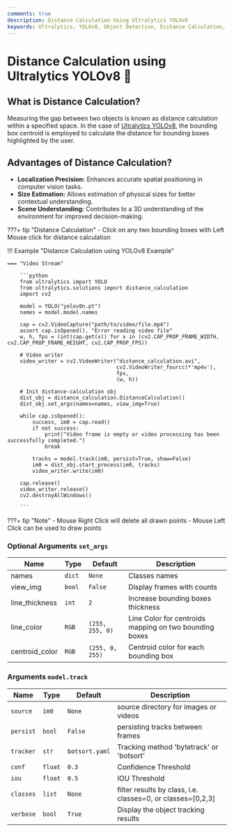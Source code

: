 ```yaml
---
comments: true
description: Distance Calculation Using Ultralytics YOLOv8
keywords: Ultralytics, YOLOv8, Object Detection, Distance Calculation, Object Tracking, Notebook, IPython Kernel, CLI, Python SDK
---
```


# Distance Calculation using Ultralytics YOLOv8 🚀

## What is Distance Calculation?

Measuring the gap between two objects is known as distance calculation within a specified space. In the case of [Ultralytics YOLOv8](https://github.com/ultralytics/ultralytics), the bounding box centroid is employed to calculate the distance for bounding boxes highlighted by the user.

## Advantages of Distance Calculation?

- **Localization Precision:** Enhances accurate spatial positioning in computer vision tasks.
- **Size Estimation:** Allows estimation of physical sizes for better contextual understanding.
- **Scene Understanding:** Contributes to a 3D understanding of the environment for improved decision-making.

???+ tip "Distance Calculation"
    - Click on any two bounding boxes with Left Mouse click for distance calculation

!!! Example "Distance Calculation using YOLOv8 Example"

    === "Video Stream"

        ```python
        from ultralytics import YOLO
        from ultralytics.solutions import distance_calculation
        import cv2

        model = YOLO("yolov8n.pt")
        names = model.model.names

        cap = cv2.VideoCapture("path/to/video/file.mp4")
        assert cap.isOpened(), "Error reading video file"
        w, h, fps = (int(cap.get(x)) for x in (cv2.CAP_PROP_FRAME_WIDTH, cv2.CAP_PROP_FRAME_HEIGHT, cv2.CAP_PROP_FPS))

        # Video writer
        video_writer = cv2.VideoWriter("distance_calculation.avi",
                                       cv2.VideoWriter_fourcc(*'mp4v'),
                                       fps,
                                       (w, h))

        # Init distance-calculation obj
        dist_obj = distance_calculation.DistanceCalculation()
        dist_obj.set_args(names=names, view_img=True)

        while cap.isOpened():
            success, im0 = cap.read()
            if not success:
                print("Video frame is empty or video processing has been successfully completed.")
                break

            tracks = model.track(im0, persist=True, show=False)
            im0 = dist_obj.start_process(im0, tracks)
            video_writer.write(im0)

        cap.release()
        video_writer.release()
        cv2.destroyAllWindows()

        ```

???+ tip "Note"
    - Mouse Right Click will delete all drawn points
    - Mouse Left Click can be used to draw points

### Optional Arguments `set_args`

| Name           | Type   | Default         | Description                                            |
| -------------- | ------ | --------------- | ------------------------------------------------------ |
| names          | `dict` | `None`          | Classes names                                          |
| view_img       | `bool` | `False`         | Display frames with counts                             |
| line_thickness | `int`  | `2`             | Increase bounding boxes thickness                      |
| line_color     | `RGB`  | `(255, 255, 0)` | Line Color for centroids mapping on two bounding boxes |
| centroid_color | `RGB`  | `(255, 0, 255)` | Centroid color for each bounding box                   |

### Arguments `model.track`

| Name      | Type    | Default        | Description                                                   |
| --------- | ------- | -------------- | ------------------------------------------------------------- |
| `source`  | `im0`   | `None`         | source directory for images or videos                         |
| `persist` | `bool`  | `False`        | persisting tracks between frames                              |
| `tracker` | `str`   | `botsort.yaml` | Tracking method 'bytetrack' or 'botsort'                      |
| `conf`    | `float` | `0.3`          | Confidence Threshold                                          |
| `iou`     | `float` | `0.5`          | IOU Threshold                                                 |
| `classes` | `list`  | `None`         | filter results by class, i.e. classes=0, or classes=\[0,2,3\] |
| `verbose` | `bool`  | `True`         | Display the object tracking results                           |
